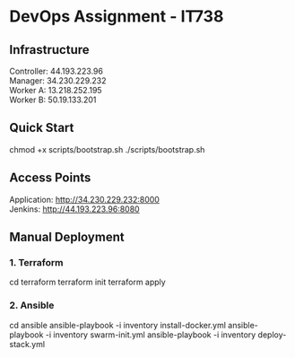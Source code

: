 # DevOps Assignment - IT738

## Infrastructure

Controller: 44.193.223.96  
Manager: 34.230.229.232  
Worker A: 13.218.252.195  
Worker B: 50.19.133.201  

## Quick Start
chmod +x scripts/bootstrap.sh
./scripts/bootstrap.sh
## Access Points

Application: http://34.230.229.232:8000  
Jenkins: http://44.193.223.96:8080  

## Manual Deployment

### 1. Terraform
cd terraform
terraform init
terraform apply
### 2. Ansible
cd ansible
ansible-playbook -i inventory install-docker.yml
ansible-playbook -i inventory swarm-init.yml
ansible-playbook -i inventory deploy-stack.yml
